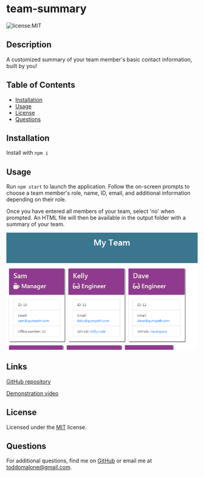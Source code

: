 # team-summary

![license:MIT](https://img.shields.io/badge/license-MIT-green)


## Description

A customized summary of your team member's basic contact information, built by you!




## Table of Contents
* [Installation](#installation)
* [Usage](#usage)
* [License](#license)
* [Questions](#questions)



## Installation
Install with ``` npm i ```



## Usage

Run ```npm start``` to launch the application. Follow the on-screen prompts to choose a team member's role, name, ID, email, and additional information depending on their role. 

Once you have entered all members of your team, select 'no' when prompted. An HTML file will then be available in the output folder with a summary of your team.

![My_Team](./assets/My_Team.png)

## Links

[GitHub repository](https://github.com/Athear/team-summary)

[Demonstration video](https://drive.google.com/file/d/1yAQ4D4fiLIpuWxh8jGWzqVildA74CK1h/view)



## License

 Licensed under the [MIT](https://spdx.org/licenses/MIT.html) license.



## Questions

For additional questions, find me on [GitHub](https://github.com/athear) or email me at toddomalone@gmail.com.

